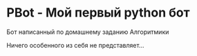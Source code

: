 PBot - Мой первый python бот
============================

Бот написанный по домашнему заданию Алгоритмики

Ничего особенного из себя не представляет...
